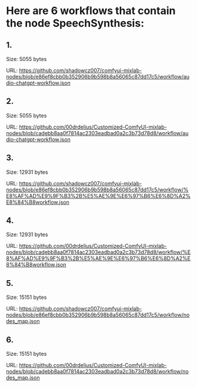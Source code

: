 # Here are 6 workflows that contain the node SpeechSynthesis:

## 1. 

Size: 5055 bytes

URL: https://github.com/shadowcz007/comfyui-mixlab-nodes/blob/e86ef8cbb0b352906b9b598b8a56065c87dd17c5/workflow/audio-chatgpt-workflow.json

## 2. 

Size: 5055 bytes

URL: https://github.com/00drdelius/Customized-ComfyUI-mixlab-nodes/blob/cadebb8aa0f7814ac2303eadbad0a2c3b73d78d8/workflow/audio-chatgpt-workflow.json

## 3. 

Size: 12931 bytes

URL: https://github.com/shadowcz007/comfyui-mixlab-nodes/blob/e86ef8cbb0b352906b9b598b8a56065c87dd17c5/workflow/%E8%AF%AD%E9%9F%B3%2B%E5%AE%9E%E6%97%B6%E6%8D%A2%E8%84%B8workflow.json

## 4. 

Size: 12931 bytes

URL: https://github.com/00drdelius/Customized-ComfyUI-mixlab-nodes/blob/cadebb8aa0f7814ac2303eadbad0a2c3b73d78d8/workflow/%E8%AF%AD%E9%9F%B3%2B%E5%AE%9E%E6%97%B6%E6%8D%A2%E8%84%B8workflow.json

## 5. 

Size: 15151 bytes

URL: https://github.com/shadowcz007/comfyui-mixlab-nodes/blob/e86ef8cbb0b352906b9b598b8a56065c87dd17c5/workflow/nodes_map.json

## 6. 

Size: 15151 bytes

URL: https://github.com/00drdelius/Customized-ComfyUI-mixlab-nodes/blob/cadebb8aa0f7814ac2303eadbad0a2c3b73d78d8/workflow/nodes_map.json

